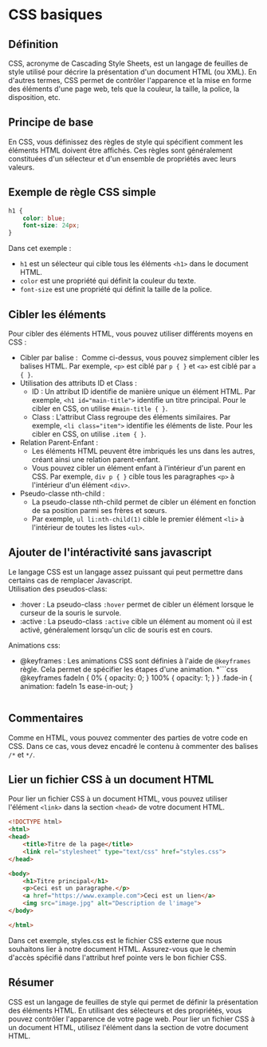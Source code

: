 # CSS basiques 

## Définition

CSS, acronyme de Cascading Style Sheets, est un langage de feuilles de style utilisé pour décrire la présentation d'un document HTML (ou XML). 
En d'autres termes, CSS permet de contrôler l'apparence et la mise en forme des éléments d'une page web, tels que la couleur, la taille, la police, la disposition, etc.

## Principe de base
En CSS, vous définissez des règles de style qui spécifient comment les éléments HTML doivent être affichés. 
Ces règles sont généralement constituées d'un sélecteur et d'un ensemble de propriétés avec leurs valeurs.

## Exemple de règle CSS simple
```css
h1 { 
	color: blue; 
	font-size: 24px; 
}
```
Dans cet exemple :
- ```h1``` est un sélecteur qui cible tous les éléments ```<h1>``` dans le document HTML.
- ```color``` est une propriété qui définit la couleur du texte.
- ```font-size``` est une propriété qui définit la taille de la police.

## Cibler les éléments
Pour cibler des éléments HTML, vous pouvez utiliser différents moyens en CSS :

* Cibler par balise :  Comme ci-dessus, vous pouvez simplement cibler les balises HTML. Par exemple, ```<p>``` est ciblé par ```p { }``` et ```<a>``` est ciblé par ```a { }```.
* Utilisation des attributs ID et Class :
    * ID : Un attribut ID identifie de manière unique un élément HTML. Par exemple, ```<h1 id="main-title">``` identifie un titre principal. Pour le cibler en CSS, on utilise ```#main-title { }```.
    * Class : L'attribut Class regroupe des éléments similaires. Par exemple, ```<li class="item">``` identifie les éléments de liste. Pour les cibler en CSS, on utilise ```.item { }```.
* Relation Parent-Enfant :
    * Les éléments HTML peuvent être imbriqués les uns dans les autres, créant ainsi une relation parent-enfant.
    * Vous pouvez cibler un élément enfant à l'intérieur d'un parent en CSS. Par exemple, ```div p { }``` cible tous les paragraphes ```<p>``` à l'intérieur d'un élément ```<div>```.
* Pseudo-classe nth-child :
    * La pseudo-classe nth-child permet de cibler un élément en fonction de sa position parmi ses frères et sœurs.
    * Par exemple, ```ul li:nth-child(1)``` cible le premier élément ```<li>``` à l'intérieur de toutes les listes ```<ul>```.

## Ajouter de l'intéractivité sans javascript
Le langage CSS est un langage assez puissant qui peut permettre dans certains cas de remplacer Javascript.  
Utilisation des pseudos-class:  
* :hover : La pseudo-class ```:hover``` permet de cibler un élément lorsque le curseur de la souris le survole.
* :active : La pseudo-class ```:active``` cible un élément au moment où il est activé, généralement lorsqu'un clic de souris est en cours.

Animations css: 
* @keyframes : Les animations CSS sont définies à l'aide de ```@keyframes``` règle. Cela permet de spécifier les étapes d'une animation.
*```css
  @keyframes fadeIn {
    0% {
        opacity: 0;
    }
    100% {
        opacity: 1;
    }
  }
  .fade-in {
    animation: fadeIn 1s ease-in-out;
  }
  ```

## Commentaires
Comme en HTML, vous pouvez commenter des parties de votre code en CSS. Dans ce cas, vous devez encadré le contenu à commenter des balises  ```/*``` et ```*/```.

## Lier un fichier CSS à un document HTML
Pour lier un fichier CSS à un document HTML, vous pouvez utiliser l'élément ```<link>``` dans la section ```<head>``` de votre document HTML.

```html
<!DOCTYPE html> 
<html> 
<head> 
	<title>Titre de la page</title> 
	<link rel="stylesheet" type="text/css" href="styles.css"> 
</head> 

<body> 
	<h1>Titre principal</h1> 
	<p>Ceci est un paragraphe.</p> 
	<a href="https://www.example.com">Ceci est un lien</a> 
	<img src="image.jpg" alt="Description de l'image"> 
</body> 

</html>
```

Dans cet exemple, styles.css est le fichier CSS externe que nous souhaitons lier à notre document HTML. 
Assurez-vous que le chemin d'accès spécifié dans l'attribut href pointe vers le bon fichier CSS.

## Résumer
CSS est un langage de feuilles de style qui permet de définir la présentation des éléments HTML. 
En utilisant des sélecteurs et des propriétés, vous pouvez contrôler l'apparence de votre page web. 
Pour lier un fichier CSS à un document HTML, utilisez l'élément <link> dans la section <head> de votre document HTML.
